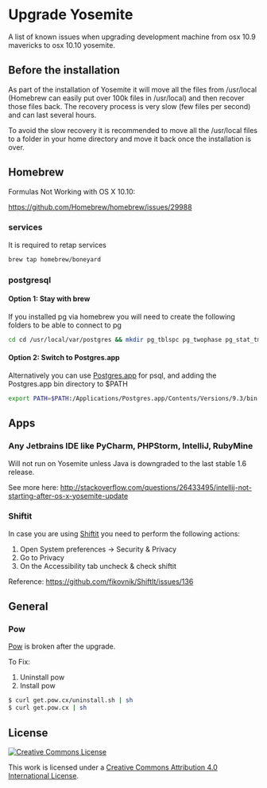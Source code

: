 # Upgrade Yosemite

A list of known issues when upgrading development machine from osx 10.9 mavericks to osx 10.10 yosemite.

## Before the installation

As part of the installation of Yosemite it will move all the files from /usr/local (Homebrew can easily put over 100k files in /usr/local) and then recover those files back. The recovery process is very slow (few files per second) and can last several hours.

To avoid the slow recovery it is recommended to move all the /usr/local files to a folder in your home directory and move it back once the installation is over.

## Homebrew 

Formulas Not Working with OS X 10.10:

https://github.com/Homebrew/homebrew/issues/29988

### services

It is required to retap services

```sh
brew tap homebrew/boneyard
```

### postgresql

#### Option 1: Stay with brew

If you installed pg via homebrew you will need to create the following folders to be able to connect to pg

```sh
cd cd /usr/local/var/postgres && mkdir pg_tblspc pg_twophase pg_stat_tmp
```

#### Option 2: Switch to Postgres.app

Alternatively you can use [Postgres.app](http://postgresapp.com/) for psql, and adding the Postgres.app bin directory to $PATH

```sh
export PATH=$PATH:/Applications/Postgres.app/Contents/Versions/9.3/bin
```

## Apps

### Any Jetbrains IDE like PyCharm, PHPStorm, IntelliJ, RubyMine

Will not run on Yosemite unless Java is downgraded to the last stable 1.6 release.

See more here: http://stackoverflow.com/questions/26433495/intellij-not-starting-after-os-x-yosemite-update

### Shiftit

In case you are using [Shiftit](https://github.com/fikovnik/ShiftIt) you need to perform the following actions:

1. Open System preferences -> Security & Privacy
2. Go to Privacy
3. On the Accessibility tab uncheck & check shiftit

Reference: https://github.com/fikovnik/ShiftIt/issues/136

## General

### Pow
[Pow](http://pow.cx/) is broken after the upgrade.

To Fix:

1. Uninstall pow
2. Install pow

```sh
$ curl get.pow.cx/uninstall.sh | sh
$ curl get.pow.cx | sh
```

## License

[![Creative Commons License](http://i.creativecommons.org/l/by/4.0/88x31.png)](http://creativecommons.org/licenses/by/4.0/)

This work is licensed under a [Creative Commons Attribution 4.0 International License](http://creativecommons.org/licenses/by/4.0/).
